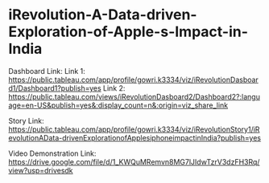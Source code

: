 # iRevolution-A-Data-driven-Exploration-of-Apple-s-Impact-in-India
Dashboard Link: 
Link 1: https://public.tableau.com/app/profile/gowri.k3334/viz/iRevolutionDasboard1/Dashboard1?publish=yes
Link 2: https://public.tableau.com/views/iRevolutionDasboard2/Dashboard2?:language=en-US&publish=yes&:display_count=n&:origin=viz_share_link

Story Link: https://public.tableau.com/app/profile/gowri.k3334/viz/iRevolutionStory1/iRevolutionAData-drivenExplorationofApplesiphoneimpactinIndia?publish=yes

Video Demonstration Link: https://drive.google.com/file/d/1_KWQuMRemvn8MG7lJIdwTzrV3dzFH3Rq/view?usp=drivesdk
